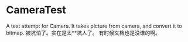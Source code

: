 # CameraTest
A test attempt for Camera. It takes picture from camera, and convert it to bitmap.
被坑怕了。实在是太**坑人了。
有时候文档也是没谱的啊。
